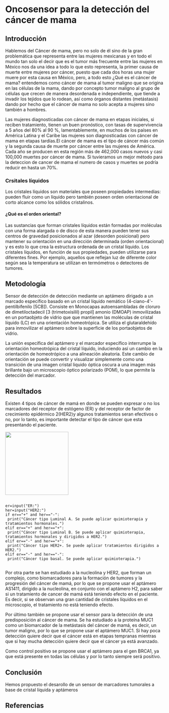 # Oncosensor para la detección del cáncer de mama

## Introducción

Hablemos del Cáncer de mama, pero no solo de él sino de la gran problemática que representa entre las mujeres mexicanas y en todo el mundo
tan solo el decir que es el tumor más frecuente entre las mujeres en México nos da una idea a todo lo que esto representa, la primer causa
de muerte entre mujeres por cáncer, puesto que cada dos horas una mujer muere por esta causa en México, pero, a todo esto ¿Qué es el cáncer
de mama? entendemos como cáncer de mama al tumor maligno que se origina en las células de la mama, dando por concepto  tumor maligno al
grupo de células que crecen de manera desordenada e independiente, que tiende a invadir los tejidos que lo rodean, así como órganos distantes
(metástasis) dando por hecho que el cáncer de mama no solo acepta a mujeres sino también a hombres.

Las mujeres diagnosticadas con cáncer de mama en etapas iniciales, si reciben tratamiento, tienen un buen pronóstico, con tasas de
supervivencia a 5 años del 80% al 90 %, lamentablemente, en muchos de los países en América Latina y el Caribe las mujeres son diagnosticadas
con cáncer de mama en etapas tardías.El cáncer de mama es el tipo de cáncer más común y la segunda causa de muerte por cáncer entre las mujeres
de América. Cada año se producen en esta región más de 462,000 casos nuevos y casi 100,000 muertes por cáncer de mama. Si tuvieramos un mejor
método para la deteccion de cancer de mama el numero de casos y muertes se podría  reducir en hasta un 70%.

### Crsitales líquidos

Los cristales líquidos son materiales que poseen propiedades intermedias: pueden fluir como un líquido pero también poseen orden
orientacional de corto alcance como los sólidos cristalinos. 

#### ¿Qué es el orden oriental?

Las sustancias que forman cristales líquidos están formadas por moléculas con una forma alargada o de disco de esta
manera pueden tener sus centros de gravedad posicionados al azar (desorden posicional) pero mantener su orientación en una dirección
determinada (orden orientacional) y es esto lo que crea la estructura ordenada de un cristal líquido.
Los cristales líquidos, en función de sus propiedades, pueden utilizarse para diferentes fines. Por ejemplo, aquellos que reflejan
luz de diferente color según sea la temperatura se utilizan en termómetros o detectores de tumores.


## Metodología

Sensor de detección de detección mediante un aptámero dirigado a un marcado específico basado en un cristal líquido nemático (4-ciano-4'-
pentilbifenilo [5CB]). Consiste en Monocapas autoensambladas de cloruro de dimetiloctadecil [3 (trimetoxisilil) propil] amonio (DMOAP) 
inmovilizadas en un portaobjeto de vidrio que  que mantienen las moléculas de cristal líquido (LC) en
una orientación homeotrópica. Se utiliza el glutaraldehído  para inmovilizar el aptámero sobre la
superficie de los  portaobjetos de vidrio.

La unión específica del aptámero y el marcador específico interrumpe la orientación homeotrópica del cristal líquido, induciendo así un
cambio en la orientación de homeotrópico a una alineación aleatoria. Este cambio de orientación se puede convertir y visualizar
simplemente como una transición de una imagen cristal liquido óptica oscura a una imagen más brillante bajo un microscopio óptico
polarizado (POM), lo que permite la detección del marcador.


## Resultados

Existen 4 tipos de cáncer de mamá  en donde se pueden expresar o no los marcadores del receptor de estógeno (ER) y del receptor
de factor de crecimiento epidérmico 2(HER2)y algunos tratamientos seran efectivos o no, por lo tanto, es importante detectar el
tipo de cáncer que esta presentando el paciente.

<img src="Tipos de cáncer.png" width=200>

```

er=input("ER:")
her=input("HER2:")
if er=="+" and her=="-":
 print("Cáncer tipo Luminal A. Se puede aplicar quimioterapia y tratamientos hormonales.")
elif er=="+" and her=="+":
 print("Cáncer tipo Luminal B. Se puede aplicar quimioterapia, tratamientos hormonales y dirigidos a HER2.")
elif er=="-" and her=="+":
 print("Cáncer tipo HER2+. Se puede aplicar tratamientos dirigidos a HER2.")
elif er=="-" and her=="-":
 print("Cáncer tipo basal. Se puede aplicar quimioterapia.")
 
```
 
Por otra parte se han estudiado a la nucleolina y HER2, que forman un complejo, como biomarcadores para la formación de tumores y la
progresión del cáncer de mamá, por lo que se propone usar el aptámero AS1411, dirigido a la nucleolina, en conjunto con el aptámero H2,
para saber si un tratamiento de cancer de mamá está teniendo efecto en el paciente. Es decir, si se observan una gran cantidad de
cristales líquidos en el microscopio, el tratamiento no está teniendo efecto.

Por último también se propone usar el sensor para la detección de una predisposición al cáncer de mama. Se ha estudiado a la proteína
MUC1 como un biomarcador de la metástasis del cáncer de mamá, es decir, un tumor maligno, por lo que se propone usar el aptámero MUC1.
Si hay poca detección quiere decir que el cáncer está en etapas tempranas mientras que si hay mucha detección quiere decir que el cáncer
ya está avanzado.

Como control positivo se propone usar el aptámero para el gen BRCA1, ya que está presente en todas las células y por lo tanto siempre
será positivo.


## Conclusión

Hemos propuesto el desarollo de un sensor de marcadores tumorales a base de cristal líquida y aptámeros
## Referencias
